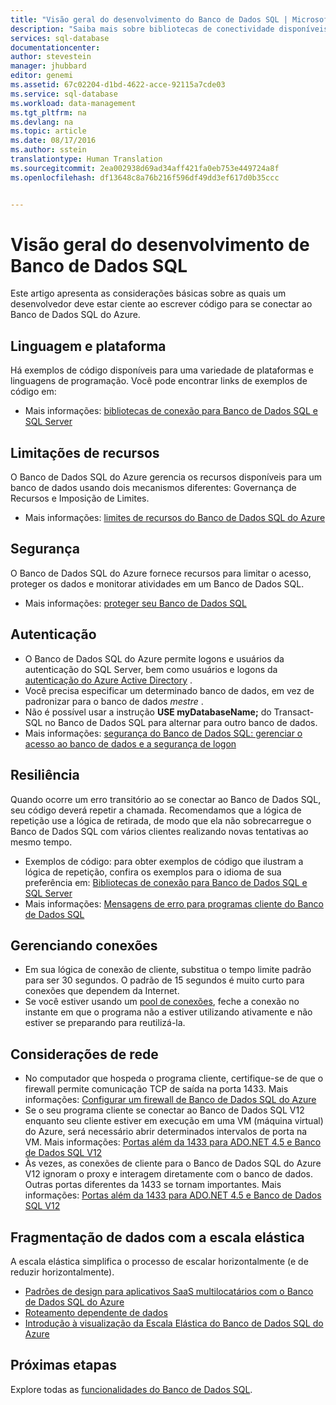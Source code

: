 ```yaml
---
title: "Visão geral do desenvolvimento do Banco de Dados SQL | Microsoft Docs"
description: "Saiba mais sobre bibliotecas de conectividade disponíveis e práticas recomendadas para aplicativos que se conectam ao Banco de Dados SQL."
services: sql-database
documentationcenter: 
author: stevestein
manager: jhubbard
editor: genemi
ms.assetid: 67c02204-d1bd-4622-acce-92115a7cde03
ms.service: sql-database
ms.workload: data-management
ms.tgt_pltfrm: na
ms.devlang: na
ms.topic: article
ms.date: 08/17/2016
ms.author: sstein
translationtype: Human Translation
ms.sourcegitcommit: 2ea002938d69ad34aff421fa0eb753e449724a8f
ms.openlocfilehash: df13648c8a76b216f596df49dd3ef617d0b35ccc


---
```

# <a name="sql-database-development-overview"></a>Visão geral do desenvolvimento de Banco de Dados SQL
Este artigo apresenta as considerações básicas sobre as quais um desenvolvedor deve estar ciente ao escrever código para se conectar ao Banco de Dados SQL do Azure.

## <a name="language-and-platform"></a>Linguagem e plataforma
Há exemplos de código disponíveis para uma variedade de plataformas e linguagens de programação. Você pode encontrar links de exemplos de código em: 

* Mais informações: [bibliotecas de conexão para Banco de Dados SQL e SQL Server](sql-database-libraries.md)

## <a name="resource-limitations"></a>Limitações de recursos
O Banco de Dados SQL do Azure gerencia os recursos disponíveis para um banco de dados usando dois mecanismos diferentes: Governança de Recursos e Imposição de Limites.

* Mais informações: [limites de recursos do Banco de Dados SQL do Azure](sql-database-resource-limits.md)

## <a name="security"></a>Segurança
O Banco de Dados SQL do Azure fornece recursos para limitar o acesso, proteger os dados e monitorar atividades em um Banco de Dados SQL.

* Mais informações: [proteger seu Banco de Dados SQL](sql-database-security.md)

## <a name="authentication"></a>Autenticação
* O Banco de Dados SQL do Azure permite logons e usuários da autenticação do SQL Server, bem como usuários e logons da [autenticação do Azure Active Directory](sql-database-aad-authentication.md) .
* Você precisa especificar um determinado banco de dados, em vez de padronizar para o banco de dados *mestre* .
* Não é possível usar a instrução **USE myDatabaseName;** do Transact-SQL no Banco de Dados SQL para alternar para outro banco de dados.
* Mais informações: [segurança do Banco de Dados SQL: gerenciar o acesso ao banco de dados e a segurança de logon](sql-database-manage-logins.md)

## <a name="resiliency"></a>Resiliência
Quando ocorre um erro transitório ao se conectar ao Banco de Dados SQL, seu código deverá repetir a chamada.  Recomendamos que a lógica de repetição use a lógica de retirada, de modo que ela não sobrecarregue o Banco de Dados SQL com vários clientes realizando novas tentativas ao mesmo tempo.

* Exemplos de código: para obter exemplos de código que ilustram a lógica de repetição, confira os exemplos para o idioma de sua preferência em: [Bibliotecas de conexão para Banco de Dados SQL e SQL Server](sql-database-libraries.md)
* Mais informações: [Mensagens de erro para programas cliente do Banco de Dados SQL](sql-database-develop-error-messages.md)

## <a name="managing-connections"></a>Gerenciando conexões
* Em sua lógica de conexão de cliente, substitua o tempo limite padrão para ser 30 segundos.  O padrão de 15 segundos é muito curto para conexões que dependem da Internet.
* Se você estiver usando um [pool de conexões](http://msdn.microsoft.com/library/8xx3tyca.aspx), feche a conexão no instante em que o programa não a estiver utilizando ativamente e não estiver se preparando para reutilizá-la.

## <a name="network-considerations"></a>Considerações de rede
* No computador que hospeda o programa cliente, certifique-se de que o firewall permite comunicação TCP de saída na porta 1433.  Mais informações: [Configurar um firewall de Banco de Dados SQL do Azure](sql-database-configure-firewall-settings.md)
* Se o seu programa cliente se conectar ao Banco de Dados SQL V12 enquanto seu cliente estiver em execução em uma VM (máquina virtual) do Azure, será necessário abrir determinados intervalos de porta na VM. Mais informações: [Portas além da 1433 para ADO.NET 4.5 e Banco de Dados SQL V12](sql-database-develop-direct-route-ports-adonet-v12.md)
* Às vezes, as conexões de cliente para o Banco de Dados SQL do Azure V12 ignoram o proxy e interagem diretamente com o banco de dados. Outras portas diferentes da 1433 se tornam importantes. Mais informações: [Portas além da 1433 para ADO.NET 4.5 e Banco de Dados SQL V12](sql-database-develop-direct-route-ports-adonet-v12.md)

## <a name="data-sharding-with-elastic-scale"></a>Fragmentação de dados com a escala elástica
A escala elástica simplifica o processo de escalar horizontalmente (e de reduzir horizontalmente). 

* [Padrões de design para aplicativos SaaS multilocatários com o Banco de Dados SQL do Azure](sql-database-design-patterns-multi-tenancy-saas-applications.md)
* [Roteamento dependente de dados](sql-database-elastic-scale-data-dependent-routing.md)
* [Introdução à visualização da Escala Elástica do Banco de Dados SQL do Azure](sql-database-elastic-scale-get-started.md)

## <a name="next-steps"></a>Próximas etapas
Explore todas as [funcionalidades do Banco de Dados SQL](https://azure.microsoft.com/services/sql-database/).




<!--HONumber=Nov16_HO3-->


